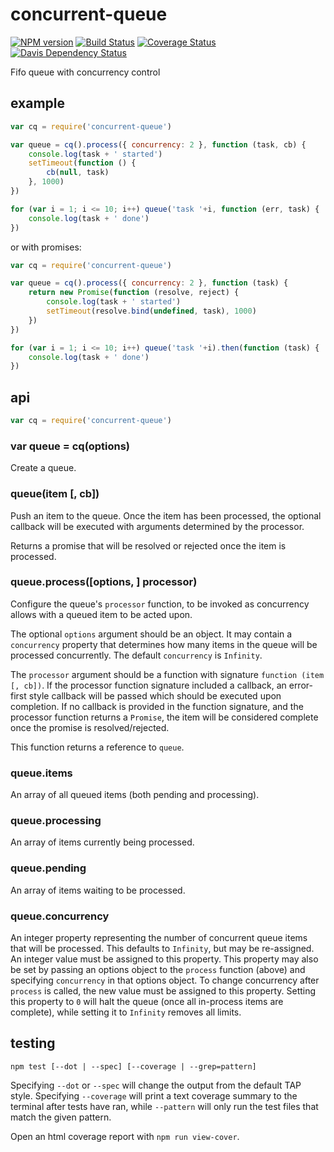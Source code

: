 # concurrent-queue

[![NPM version](https://badge.fury.io/js/concurrent-queue.png)](http://badge.fury.io/js/concurrent-queue)
[![Build Status](https://travis-ci.org/jasonpincin/concurrent-queue.svg?branch=master)](https://travis-ci.org/jasonpincin/concurrent-queue)
[![Coverage Status](https://coveralls.io/repos/jasonpincin/concurrent-queue/badge.png?branch=master)](https://coveralls.io/r/jasonpincin/concurrent-queue?branch=master)
[![Davis Dependency Status](https://david-dm.org/jasonpincin/concurrent-queue.png)](https://david-dm.org/jasonpincin/concurrent-queue)

Fifo queue with concurrency control

## example

```javascript
var cq = require('concurrent-queue')

var queue = cq().process({ concurrency: 2 }, function (task, cb) {
    console.log(task + ' started')
    setTimeout(function () {
        cb(null, task)
    }, 1000)
})

for (var i = 1; i <= 10; i++) queue('task '+i, function (err, task) {
    console.log(task + ' done')
})
```

or with promises:

```javascript
var cq = require('concurrent-queue')

var queue = cq().process({ concurrency: 2 }, function (task) {
    return new Promise(function (resolve, reject) {
        console.log(task + ' started')
        setTimeout(resolve.bind(undefined, task), 1000)
    })
})

for (var i = 1; i <= 10; i++) queue('task '+i).then(function (task) {
    console.log(task + ' done')
})
```

## api

```javascript
var cq = require('concurrent-queue')
```

### var queue = cq(options)

Create a queue. 

### queue(item [, cb])

Push an item to the queue. Once the item has been processed, the optional callback will 
be executed with arguments determined by the processor. 

Returns a promise that will be resolved or rejected once the item is processed.

### queue.process([options, ] processor)

Configure the queue's `processor` function, to be invoked as concurrency allows with a queued item 
to be acted upon.

The optional `options` argument should be an object. It may contain a `concurrency` property that 
determines how many items in the queue will be processed concurrently. The default `concurrency` is 
`Infinity`.

The `processor` argument should be a function with signature `function (item [, cb])`.  If 
the processor function signature included a callback, an error-first style callback will be passed 
which should be executed upon completion. If no callback is provided in the function signature, and 
the processor function returns a `Promise`, the item will be considered complete once the promise 
is resolved/rejected. 

This function returns a reference to `queue`.

### queue.items

An array of all queued items (both pending and processing).

### queue.processing

An array of items currently being processed.

### queue.pending

An array of items waiting to be processed.

### queue.concurrency

An integer property representing the number of concurrent queue items that will be processed. This 
defaults to `Infinity`, but may be re-assigned. An integer value must be assigned to this property. 
This property may also be set by passing an options object to the `process` function (above) and 
specifying `concurrency` in that options object. To change concurrency after `process` is called, 
the new value must be assigned to this property. Setting this property to `0` will halt the queue 
(once all in-process items are complete), while setting it to `Infinity` removes all limits.


## testing

`npm test [--dot | --spec] [--coverage | --grep=pattern]`

Specifying `--dot` or `--spec` will change the output from the default TAP style. 
Specifying `--coverage` will print a text coverage summary to the terminal after 
tests have ran, while `--pattern` will only run the test files that match the given 
pattern.

Open an html coverage report with `npm run view-cover`.
